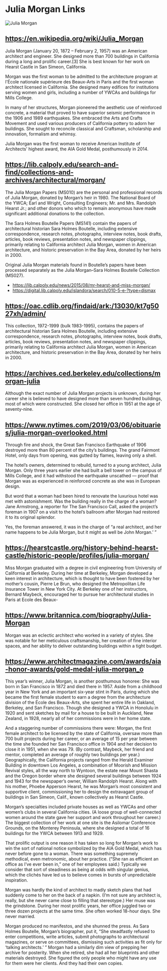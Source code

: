 # Julia Morgan Links

![Julia Morgan]( https://upload.wikimedia.org/wikipedia/commons/f/fc/Julia_Morgan.jpg )

## https://en.wikipedia.org/wiki/Julia_Morgan

Julia Morgan (January 20, 1872 – February 2, 1957) was an American architect and engineer. She designed more than 700 buildings in California during a long and prolific career.[3] She is best known for her work on Hearst Castle in San Simeon, California.

Morgan was the first woman to be admitted to the architecture program at l'École nationale supérieure des Beaux-Arts in Paris and the first woman architect licensed in California. She designed many edifices for institutions serving women and girls, including a number of YWCAs and buildings for Mills College.

In many of her structures, Morgan pioneered the aesthetic use of reinforced concrete, a material that proved to have superior seismic performance in the 1906 and 1989 earthquakes. She embraced the Arts and Crafts Movement and used various producers of California pottery to adorn her buildings. She sought to reconcile classical and Craftsman, scholarship and innovation, formalism and whimsy.

Julia Morgan was the first woman to receive American Institute of Architects’ highest award, the AIA Gold Medal, posthumously in 2014.

## https://lib.calpoly.edu/search-and-find/collections-and-archives/architectural/morgan/

The Julia Morgan Papers (MS010) are the personal and professional records of Julia Morgan, donated by Morgan’s heir in 1980. The National Board of the YWCA; Earl and Wright, Consulting Engineers; Mr. and Mrs. Randolph Hearst Jr.; and other donors who which to remain anonymous have made significant additional donations to the collection.

The Sara Holmes Boutelle Papers (MS141) contain the papers of architectural historian Sara Holmes Boutelle, including extensive correspondence, research notes, photographs, interview notes, book drafts, articles, book reviews, presentation notes, and newspaper clippings, primarily relating to California architect Julia Morgan, women in American architecture, and historic preservation in the Bay Area, donated by her heirs in 2000.

Original Julia Morgan materials found in Boutelle’s papers have been processed separately as the Julia Morgan–Sara Holmes Boutelle Collection (MS027).

* https://lib.calpoly.edu/news/2015/08/mr-hearst-and-miss-morgan/
* https://digital.lib.calpoly.edu/islandora/search/010-5-e-?type=dismax

## https://oac.cdlib.org/findaid/ark:/13030/kt7g5027xh/admin/

This collection, 1972-1999 (bulk 1983-1995), contains the papers of architectural historian Sara Holmes Boutelle, including extensive correspondence, research notes, photographs, interview notes, book drafts, articles, book reviews, presentation notes, and newspaper clippings, primarily relating to California architect Julia Morgan, women in American architecture, and historic preservation in the Bay Area, donated by her heirs in 2000.

## https://archives.ced.berkeley.edu/collections/morgan-julia

Although the exact number of Julia Morgan projects is unknown, during her career she is believed to have designed more than seven hundred buildings, most of which were constructed. She closed her office in 1951 at the age of seventy-nine.

## https://www.nytimes.com/2019/03/06/obituaries/julia-morgan-overlooked.html

Through fire and shock, the Great San Francisco Earthquake of 1906 destroyed more than 80 percent of the city’s buildings. The grand Fairmont Hotel, only days from opening, was gutted by flames, leaving only a shell.

The hotel’s owners, determined to rebuild, turned to a young architect, Julia Morgan. Only three years earlier she had built a bell tower on the campus of Mills College, and it had withstood the earthquake unscathed —  proof that Morgan was as experienced in reinforced concrete as she was in European design.

But word that a woman had been hired to renovate the luxurious hotel was met with astonishment. Was the building really in the charge of a woman? Jane Armstrong, a reporter for The San Francisco Call, asked the project’s foreman in 1907 on a visit to the hotel’s ballroom after Morgan had restored it to its original splendor.

Yes, the foreman answered, it was in the charge of “a real architect, and her name happens to be Julia Morgan, but it might as well be John Morgan.’ ”

## https://hearstcastle.org/history-behind-hearst-castle/historic-people/profiles/julia-morgan/

Miss Morgan graduated with a degree in civil engineering from University of California at Berkeley. During her time at Berkeley, Morgan developed a keen interest in architecture, which is thought to have been fostered by her mother’s cousin, Pierre Le Brun, who designed the Metropolitan Life Insurance Tower in New York City. At Berkeley one of her instructors, Bernard Maybeck, encouraged her to pursue her architectural studies in Paris at Ecole des Beaux-

## https://www.britannica.com/biography/Julia-Morgan

Morgan was an eclectic architect who worked in a variety of styles. She was notable for her meticulous craftsmanship, her creation of fine interior spaces, and her ability to deliver outstanding buildings within a tight budget.

## https://www.architectmagazine.com/awards/aia-honor-awards/gold-medal-julia-morgan_o

This year’s winner, Julia Morgan, is another posthumous honoree: She was born in San Francisco in 1872 and died there in 1957. Aside from a childhood year in New York and an important six-year stint in Paris, during which she became the first female student to earn a degree from the architecture division of the École des Beaux-Arts, she spent her entire life in Oakland, Berkeley, and San Francisco. Though she designed a YWCA in Honolulu in 1920 and sent sketches by mail for a house to be built in Auckland, New Zealand, in 1928, nearly all of her commissions were in her home state.

And a staggering number of commissions there were: Morgan, the first female architect to be licensed by the state of California, oversaw more than 700 built projects during her career, or an average of 15 per year between the time she founded her San Francisco office in 1904 and her decision to close it in 1951, when she was 79. (By contrast, Maybeck, her friend and mentor, completed an average of roughly two buildings per year.) Geographically, the California projects ranged from the Herald Examiner Building in downtown Los Angeles, a combination of Moorish and Mission Revival styles, all the way north to Wyntoon, the estate near Mount Shasta and the Oregon border where she designed several buildings between 1924 and 1943 for the newspaper’s owner, William Randolph Hearst. Along with his mother, Phoebe Apperson Hearst, he was Morgan’s most consistent and supportive client, commissioning her to design the extravagant group of buildings in San Simeon, Calif., known collectively as Hearst Castle.

Morgan’s specialties included private houses as well as YWCAs and other women’s clubs in several California cities. (A loose group of well-connected women around the state gave her support and work throughout her career.) The biggest collection of her work at one site is the Asilomar Conference Grounds, on the Monterey Peninsula, where she designed a total of 16 buildings for the YWCA between 1913 and 1929.

That prolific output is one reason it has taken so long for Morgan’s work to win the sort of national notice symbolized by the AIA Gold Medal, which has never before gone to a woman. There was something supremely methodical, even metronomic, about her practice. (“She ran as efficient an office as I’ve ever been in,” one of her employees said.) Typically we consider that sort of steadiness as being at odds with singular genius, which the clichés have led us to believe comes in bursts of unpredictable inspiration.

Morgan was hardly the kind of architect to madly sketch plans that had suddenly come to her on the back of a napkin. (I’m not sure any architect is, really, but she never came close to filling that stereotype.) Her muse was the grindstone. During her most prolific years, her office juggled two or three dozen projects at the same time. She often worked 18-hour days. She never married.

Morgan produced no manifestos, and she shunned the press. As Sara Holmes Boutelle, Morgan’s biographer, put it, “She steadfastly refused to enter competitions, write articles, submit photographs to architectural magazines, or serve on committees, dismissing such activities as fit only for ‘talking architects.’ ” Morgan had a similarly dim view of prepping her archive for posterity. When she retired, she had all her blueprints and other materials destroyed. She figured the only people who might have any use for them were her clients. And they had their own copies.
